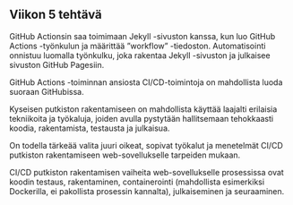 ## Viikon 5 tehtävä

GitHub Actionsin saa toimimaan Jekyll -sivuston kanssa, kun luo GitHub Actions -työnkulun ja määrittää ”workflow” -tiedoston. 
Automatisointi onnistuu luomalla työnkulku, joka rakentaa Jekyll -sivuston ja julkaisee sivuston GitHub Pagesiin.

GitHub Actions -toiminnan ansiosta CI/CD-toimintoja on mahdollista luoda suoraan GitHubissa.

Kyseisen putkiston rakentamiseen on mahdollista käyttää laajalti erilaisia tekniikoita ja työkaluja, joiden avulla pystytään hallitsemaan tehokkaasti koodia, rakentamista, testausta ja julkaisua.

On todella tärkeää valita juuri oikeat, sopivat työkalut ja menetelmät CI/CD putkiston rakentamiseen web-sovellukselle tarpeiden mukaan.

CI/CD putkiston rakentamisen vaiheita web-sovellukselle prosessissa ovat koodin testaus, rakentaminen, containerointi (mahdollista esimerkiksi Dockerilla, ei pakollista prosessin kannalta), julkaiseminen ja seuraaminen.
